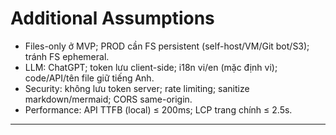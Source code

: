 # Additional Assumptions
- Files-only ở MVP; PROD cần FS persistent (self-host/VM/Git bot/S3); tránh FS ephemeral.
- LLM: ChatGPT; token lưu client-side; i18n vi/en (mặc định vi); code/API/tên file giữ tiếng Anh.
- Security: không lưu token server; rate limiting; sanitize markdown/mermaid; CORS same-origin.
- Performance: API TTFB (local) ≤ 200ms; LCP trang chính ≤ 2.5s.

---
